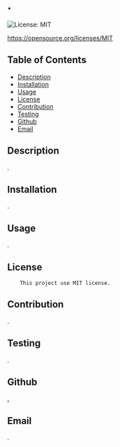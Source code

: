 # .

 ![License: MIT](https://img.shields.io/badge/License-MIT-yellow.svg)
 
https://opensource.org/licenses/MIT

  ## Table of Contents 
  - [Description](#description)
  - [Installation](#installation)
  - [Usage](#usage)
  - [License](#license)
  - [Contribution](#contribution)
  - [Testing](#testing)
  - [Github](#github)
  - [Email](#email)

  ## Description
  .

  ## Installation
  .

  ## Usage
  .

  ## License
        This project use MIT license.
      

  ## Contribution
  .

  ## Testing
  .

  ## Github
  [.](https://github.com/.)

  ## Email
  .
